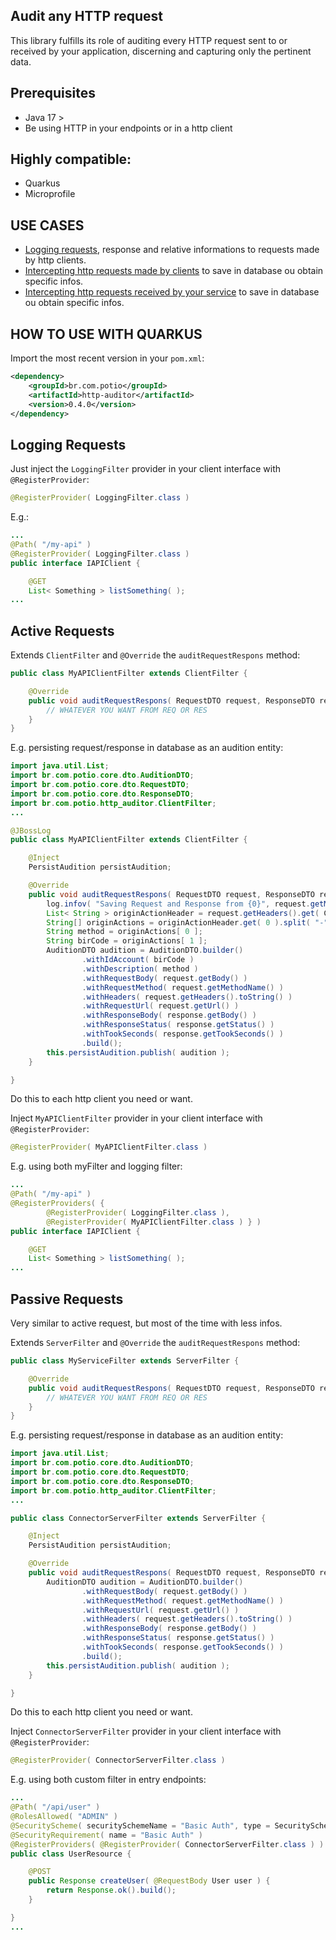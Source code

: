 ## Audit any HTTP request

This library fulfills its role of auditing every HTTP request sent to or received by your application, discerning and capturing only the pertinent data.

## Prerequisites

- Java 17 >
- Be using HTTP in your endpoints or in a http client

## Highly compatible:

- Quarkus
- Microprofile

## USE CASES

- [Logging requests](#logging-requests), response and relative informations to requests made by http clients.
- [Intercepting http requests made by clients](#active-requests) to save in database ou obtain specific infos.
- [Intercepting http requests received by your service](#passive-requests) to save in database ou obtain specific infos.

## HOW TO USE WITH QUARKUS

Import the most recent version in your `pom.xml`:

```xml
<dependency>
	<groupId>br.com.potio</groupId>
	<artifactId>http-auditor</artifactId>
	<version>0.4.0</version>
</dependency>
```

## Logging Requests

Just inject the `LoggingFilter` provider in your client interface with `@RegisterProvider`:

```java
@RegisterProvider( LoggingFilter.class )
```

E.g.:

```java
...
@Path( "/my-api" )
@RegisterProvider( LoggingFilter.class )
public interface IAPIClient {

	@GET
	List< Something > listSomething( );
...
```

## Active Requests

Extends `ClientFilter` and `@Override` the `auditRequestRespons` method:

```java
public class MyAPIClientFilter extends ClientFilter {

	@Override
	public void auditRequestRespons( RequestDTO request, ResponseDTO response ) {
		// WHATEVER YOU WANT FROM REQ OR RES
	}
}
```

E.g. persisting request/response in database as an audition entity:

```java
import java.util.List;
import br.com.potio.core.dto.AuditionDTO;
import br.com.potio.core.dto.RequestDTO;
import br.com.potio.core.dto.ResponseDTO;
import br.com.potio.http_auditor.ClientFilter;
...

@JBossLog
public class MyAPIClientFilter extends ClientFilter {

	@Inject
	PersistAudition persistAudition;

	@Override
	public void auditRequestRespons( RequestDTO request, ResponseDTO response ) {
		log.infov( "Saving Request and Response from {0}", request.getMethodName() + " - " + request.getUrl() );
		List< String > originActionHeader = request.getHeaders().get( ClientFilter.HEADER_ORIGIN_ACTION );
		String[] originActions = originActionHeader.get( 0 ).split( "-" );
		String method = originActions[ 0 ];
		String birCode = originActions[ 1 ];
		AuditionDTO audition = AuditionDTO.builder()
				.withIdAccount( birCode )
				.withDescription( method )
				.withRequestBody( request.getBody() )
				.withRequestMethod( request.getMethodName() )
				.withHeaders( request.getHeaders().toString() )
				.withRequestUrl( request.getUrl() )
				.withResponseBody( response.getBody() )
				.withResponseStatus( response.getStatus() )
				.withTookSeconds( response.getTookSeconds() )
				.build();
		this.persistAudition.publish( audition );
	}

}
```

Do this to each http client you need or want.

Inject `MyAPIClientFilter` provider in your client interface with `@RegisterProvider`:

```java
@RegisterProvider( MyAPIClientFilter.class )
```

E.g. using both myFilter and logging filter:

```java
...
@Path( "/my-api" )
@RegisterProviders( {
		@RegisterProvider( LoggingFilter.class ),
		@RegisterProvider( MyAPIClientFilter.class ) } )
public interface IAPIClient {

	@GET
	List< Something > listSomething( );
...
```

## Passive Requests

Very similar to active request, but most of the time with less infos.

Extends `ServerFilter` and `@Override` the `auditRequestRespons` method:

```java
public class MyServiceFilter extends ServerFilter {

	@Override
	public void auditRequestRespons( RequestDTO request, ResponseDTO response ) {
		// WHATEVER YOU WANT FROM REQ OR RES
	}
}
```

E.g. persisting request/response in database as an audition entity:

```java
import java.util.List;
import br.com.potio.core.dto.AuditionDTO;
import br.com.potio.core.dto.RequestDTO;
import br.com.potio.core.dto.ResponseDTO;
import br.com.potio.http_auditor.ClientFilter;
...

public class ConnectorServerFilter extends ServerFilter {

	@Inject
	PersistAudition persistAudition;

	@Override
	public void auditRequestRespons( RequestDTO request, ResponseDTO response ) {
		AuditionDTO audition = AuditionDTO.builder()
				.withRequestBody( request.getBody() )
				.withRequestMethod( request.getMethodName() )
				.withRequestUrl( request.getUrl() )
				.withHeaders( request.getHeaders().toString() )
				.withResponseBody( response.getBody() )
				.withResponseStatus( response.getStatus() )
				.withTookSeconds( response.getTookSeconds() )
				.build();
		this.persistAudition.publish( audition );
	}

}
```

Do this to each http client you need or want.

Inject `ConnectorServerFilter` provider in your client interface with `@RegisterProvider`:

```java
@RegisterProvider( ConnectorServerFilter.class )
```

E.g. using both custom filter in entry endpoints:

```java
...
@Path( "/api/user" )
@RolesAllowed( "ADMIN" )
@SecurityScheme( securitySchemeName = "Basic Auth", type = SecuritySchemeType.HTTP, scheme = "basic" )
@SecurityRequirement( name = "Basic Auth" )
@RegisterProviders( @RegisterProvider( ConnectorServerFilter.class ) )
public class UserResource {

	@POST
	public Response createUser( @RequestBody User user ) {
		return Response.ok().build();
	}

}
...
```




